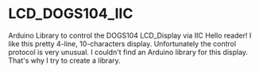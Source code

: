 # LCD_DOGS104_IIC
Arduino Library to control the DOGS104 LCD_Display via IIC
Hello reader!
I like this pretty 4-line, 10-characters display. Unfortunately the control protocol is very unusual. I couldn't find an Arduino library for this display. That's why I try to create a library.
